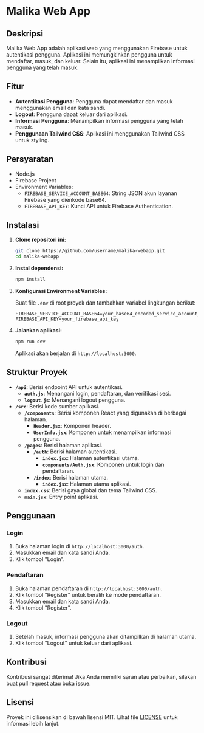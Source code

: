 # Malika Web App

## Deskripsi

Malika Web App adalah aplikasi web yang menggunakan Firebase untuk autentikasi pengguna. Aplikasi ini memungkinkan pengguna untuk mendaftar, masuk, dan keluar. Selain itu, aplikasi ini menampilkan informasi pengguna yang telah masuk.

## Fitur

- **Autentikasi Pengguna**: Pengguna dapat mendaftar dan masuk menggunakan email dan kata sandi.
- **Logout**: Pengguna dapat keluar dari aplikasi.
- **Informasi Pengguna**: Menampilkan informasi pengguna yang telah masuk.
- **Penggunaan Tailwind CSS**: Aplikasi ini menggunakan Tailwind CSS untuk styling.

## Persyaratan

- Node.js
- Firebase Project
- Environment Variables:
  - `FIREBASE_SERVICE_ACCOUNT_BASE64`: String JSON akun layanan Firebase yang dienkode base64.
  - `FIREBASE_API_KEY`: Kunci API untuk Firebase Authentication.

## Instalasi

1. **Clone repositori ini:**

   ```bash
   git clone https://github.com/username/malika-webapp.git
   cd malika-webapp
   ```

2. **Instal dependensi:**

   ```bash
   npm install
   ```

3. **Konfigurasi Environment Variables:**

   Buat file `.env` di root proyek dan tambahkan variabel lingkungan berikut:

   ```env
   FIREBASE_SERVICE_ACCOUNT_BASE64=your_base64_encoded_service_account_json
   FIREBASE_API_KEY=your_firebase_api_key
   ```

4. **Jalankan aplikasi:**

   ```bash
   npm run dev
   ```

   Aplikasi akan berjalan di `http://localhost:3000`.

## Struktur Proyek

- **`/api`**: Berisi endpoint API untuk autentikasi.
  - **`auth.js`**: Menangani login, pendaftaran, dan verifikasi sesi.
  - **`logout.js`**: Menangani logout pengguna.
- **`/src`**: Berisi kode sumber aplikasi.
  - **`/components`**: Berisi komponen React yang digunakan di berbagai halaman.
    - **`Header.jsx`**: Komponen header.
    - **`UserInfo.jsx`**: Komponen untuk menampilkan informasi pengguna.
  - **`/pages`**: Berisi halaman aplikasi.
    - **`/auth`**: Berisi halaman autentikasi.
      - **`index.jsx`**: Halaman autentikasi utama.
      - **`components/Auth.jsx`**: Komponen untuk login dan pendaftaran.
    - **`/index`**: Berisi halaman utama.
      - **`index.jsx`**: Halaman utama aplikasi.
  - **`index.css`**: Berisi gaya global dan tema Tailwind CSS.
  - **`main.jsx`**: Entry point aplikasi.

## Penggunaan

### Login

1. Buka halaman login di `http://localhost:3000/auth`.
2. Masukkan email dan kata sandi Anda.
3. Klik tombol "Login".

### Pendaftaran

1. Buka halaman pendaftaran di `http://localhost:3000/auth`.
2. Klik tombol "Register" untuk beralih ke mode pendaftaran.
3. Masukkan email dan kata sandi Anda.
4. Klik tombol "Register".

### Logout

1. Setelah masuk, informasi pengguna akan ditampilkan di halaman utama.
2. Klik tombol "Logout" untuk keluar dari aplikasi.

## Kontribusi

Kontribusi sangat diterima! Jika Anda memiliki saran atau perbaikan, silakan buat pull request atau buka issue.

## Lisensi

Proyek ini dilisensikan di bawah lisensi MIT. Lihat file [LICENSE](LICENSE) untuk informasi lebih lanjut.
